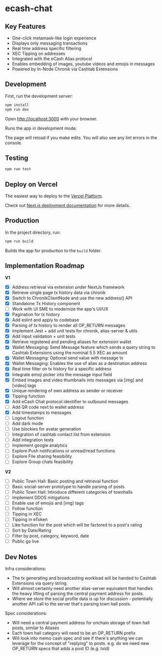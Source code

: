 # ecash-chat


## Key Features

- One-click metamask-like login experience
- Displays only messaging transactions
- Real time address specific filtering
- XEC Tipping on addresses
- Integrated with the eCash Alias protocol
- Enables embedding of images, youtube videos and emojis in messages
- Powered by In-Node Chronik via Cashtab Extensions


## Development

First, run the development server:

```bash
npm install
npm run dev
```

Open [http://localhost:3000](http://localhost:3000) with your browser.

Runs the app in development mode.

The page will reload if you make edits.
You will also see any lint errors in the console.

## Testing

```bash
npm run test
```

## Deploy on Vercel

The easiest way to deploy to the [Vercel Platform](https://vercel.com/new?utm_medium=default-template&filter=next.js&utm_source=create-next-app&utm_campaign=create-next-app-readme).

Check out [Next.js deployment documentation](https://nextjs.org/docs/deployment) for more details.

## Production

In the project directory, run:

```bash
npm run build
```

Builds the app for production to the `build` folder.

## Implementation Roadmap

**V1**
- [x] Address retrieval via extension under NextJs framework
- [x] Retrieve single page tx history data via chronik
- [x] Switch to ChronikClientNode and use the new address() API
- [x] Standalone Tx History component
- [ ] Work with UI SME to modernize the app's UI/UX
- [x] Pagination for tx history
- [x] Add eslint and apply to codebase
- [x] Parsing of tx history to render all OP_RETURN messages
- [x] Implement Jest + add unit tests for chronik, alias-server & utils
- [x] Add input validation + unit tests
- [x] Retrieve registered and pending aliases for extension wallet
- [x] Wallet Messaging: Send Message feature which sends a query string to Cashtab Extensions using the nominal 5.5 XEC as amount
- [x] Wallet Messaging: Optional send value with message tx
- [x] Wallet Messaging: Enables the use of alias as a destination address
- [x] Real time filter on tx history for a specific address
- [x] Integrate emoji picker into the message input field
- [x] Embed images and video thumbnails into messages via [img] and [video] tags
- [x] Unique rendering of own address as sender or receiver
- [x] Tipping function
- [x] Add eCash Chat protocol identifier to outbound messages
- [ ] Add QR code next to wallet address
- [x] Add timestamps to messages
- [ ] Logout function
- [ ] Add dark mode
- [ ] Use blockies for avatar generation
- [ ] Integration of cashtab contact list from extension
- [ ] Add integration tests
- [ ] Implement google analytics
- [ ] Explore Push notifications or unread/read functions
- [ ] Explore File sharing feasibility
- [ ] Explore Group chats feasibility

**V2**
- [ ] Public Town Hall: Basic posting and retrieval function
- [ ] Basic social-server prototype to handle parsing of posts
- [ ] Public Town Hall: Introduce different categories of townhalls
- [ ] Implement DDOS mitigations
- [ ] Enable use of emojis and [img] tags
- [ ] Follow function
- [ ] Tipping in XEC
- [ ] Tipping in eToken
- [ ] Like function for the post which will be factored to a post's rating
- [ ] Sort by Date/Rating
- [ ] Filter by post, category, keyword, date
- [ ] Public go live

## Dev Notes

Infra considerations:
- The tx generating and broadcasting workload will be handed to Cashtab Extensions via query string.
- Will almost certainly need another alias-server equivalent that handles the heavy lifting of parsing the central payment address for posts.
- Where we store the social profile data is up for discussion - potentially another API call to the server that's parsing town hall posts.

Spec considerations:
- Will need a central payment address for onchain storage of town hall posts, similar to Aliases
- Each town hall category will need to be an OP_RETURN prefix
- Will look into memo cash spec and see if there's anything we can leverage for the concept of "replying" to posts. e.g. do we need new OP_RETURN specs that adds a post ID (e.g. txid)
